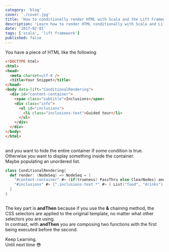 ```yaml
---
category: 'blog'
cover: './cover.jpg'
title: 'How to conditionally render HTML with Scala and the Lift Framework'
description: 'Learn how to render HTML conditionally with Scala and Lift'
date: '2017-02-01'
tags: ['scala', 'lift framework']
published: false
---
```

<article class="prose lg:prose-lg xl:prose-lg">

You have a piece of HTML like the following

```html
<!DOCTYPE html>
<html>
<head>
  <meta charset=utf-8 />
  <title>Your Snippet</title>
</head>
<body data-lift="ConditionalRendering">
  <div id="content-container">
    <span class="subtitle">Inclusions</span>
    <div class="info">
      <ul id="inclusions">
        <li class="inclusions-text">Guided tour</li>
      </ul>
    </div>
  </div>
</body>
</html>
 
```

and you want to hide the entire container if some condition is true.  
Otherwise you want to display something inside the container.   
Maybe populating an unordered list.

```scala
class ConditionalRendering{
  def render: (NodeSeq) => NodeSeq = {
    "#content-container" #> {if(trueness) PassThru else ClearNodes} andThen
    "#inclusions" #> {".inclusions-text *" #> { List("food", "drinks") } }                     
  }
}
 
```

The key part is **andThen** because if you use the **&** chaining method, the CSS selectors are applied to the
original template, no matter what other selectors you are using.   
In contrast, with **andThen** you are composing two functions with the first being executed before the second.

Keep Learning.  
Until next time :sunglasses:

</article>